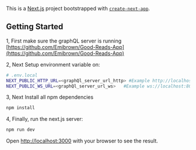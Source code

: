 This is a [Next.js](https://nextjs.org/) project bootstrapped with [`create-next-app`](https://github.com/vercel/next.js/tree/canary/packages/create-next-app).

## Getting Started

1, First make sure the graphQL server is running
[https://github.com/Emibrown/Good-Reads-App](https://github.com/Emibrown/Good-Reads-App)

2, Next Setup environment variable on:

```bash
# .env.local
NEXT_PUBLIC_HTTP_URL=<graphQl_server_url_http> #Example http://localhost:8081/graphql
NEXT_PUBLIC_WS_URL=<graphQl_server_url_ws>   #Example ws://localhost:8081/graphql

```


3, Next Install all npm dependencies

```bash
npm install

```


4, Finally, run the next.js server:

```bash
npm run dev

```


Open [http://localhost:3000](http://localhost:3000) with your browser to see the result.